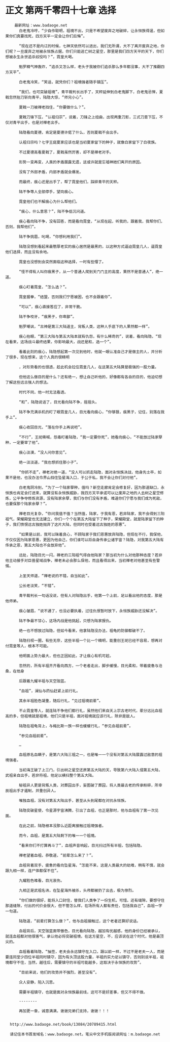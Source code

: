 # 正文 第两千零四十七章 选择
        最新网址：www.badaoge.net
          白老鬼冷哼，“少自作聪明，祖境不出，只是不希望废弃之地破碎，让永恒族得逞，但如果你们真要找死，四方天平一定会让你们后悔”。
      
          “现在还不是内讧的时候，七神天依然可以进出，我们无所谓，大不了离开废弃之地，你们呢？一旦废弃之地被永恒族占据，你们只能逃亡树之星空，那里是我们四方天平的天下，你们想被永生永世追杀奴役吗？”，霓皇大喝。
      
          魁罗精气神轰炸，“追杀又怎么样，老头子我被你们追杀那么多年都没事，大不了推翻四方天平”。
      
          白老鬼冷笑，“笑话，就凭你们？祖境强者随手镇压”。
      
          “我们，也可突破祖境”，青平裁判长出手了，天秤延伸到白老鬼脚下，白老鬼忌惮，夏戟忽然抬刀斩向青平，陆隐大惊，“师兄小心”。
      
          夏戟一刀被禅老挡住，“你要做什么？”。
      
          夏戟刀锋下压，“认祖归宗”，说着，刀锋之上扭曲，出现两重刀影，三式刀意下压，不仅对青平出手，也是对禅老出手。
      
          陆隐看向夏德，肯定是夏德许偌了什么，否则夏戟不会出手。
      
          认祖归宗吗？七字王庭夏家应该也是当初夏家留下的种子，就像白家留下了白夜族。
      
          不过夏德高看夏戟了，夏戟虽然厉害，却不是禅老对手。
      
          形势一变再变，人类的矛盾展露无遗，这或许就是忘墟神她们离开的原因。
      
          没有了外部矛盾，内部矛盾就会爆发。
      
          而最终，痕心还是出手了，帮了霓皇他们，踩碎青平的天秤。
      
          陆不争等人全部停手，望向痕心。
      
          霓皇他们也不解痕心为什么帮他们。
      
          “痕心，什么意思？”，陆不争低沉问道。
      
          痕心看向陆不争，没有回答，而是看向霓皇，“从现在起，听我的，跟着我，我帮你们，否则，我帮他们”。
      
          陆不争挑眉，叱喝，“你想利用我们”。
      
          陆隐没想到看起来最憨厚老实的痕心居然是最黑的，以这种方式逼迫霓皇几人，逼霓皇他们选择，而且没有余地。
      
          霓皇也没想到会突然面临这种选择，一时有些懵了。
      
          “怪不得有人叫你痕黑子，从一个普通人爬到天门门主的高度，果然不是普通人”，绝一道。
      
          痕心盯着霓皇，“怎么选？”。
      
          霓皇握拳，“结盟，否则我们宁愿被困，也不会跟着你”。
      
          “可以”，痕心直接答应了，非常干脆。
      
          陆不争咬牙，“痕黑子，你卑鄙”。
      
          魁罗嘲讽，“古神是第三大陆道主，背叛人类，这种人手底下的人果然都一样”。
      
          痕心抬眼，“第三大陆与第五大陆本就有仇怨，有什么稀奇的”，说着，看向陆隐，“现在看来，这场战斗最终结果，你影响最大，战还是和，选一个”。
      
          看着此刻的痕心，陆隐想起第一次见到他时，他就一眼认准自己才是做主的人，并分析了很多，现在想来，这个人真的很精明
      
          ，对形势看的也很透，趁此机会拉住霓皇几人，在这第五大陆算是极强的一股力量。
      
          但他这么做目的是什么？还有绝一，想让自己听他的，好像都有各自的目的，他迫切想了解这些远古强人的想法。
      
          时代不同，他一时无法看透。
      
          “和”，陆隐说话了，目光看向陆不争，摇摇头。
      
          陆不争充满杀机的盯了眼霓皇几人，目光看向痕心，“你够狠，痕黑子，记住，别落在我手上”。
      
          痕心收回目光，“落在你手上再说吧”。
      
          “不行”，王祀嘶喊，怨毒盯着陆隐，“我一定要你死”，她看向痕心，“不能放过陆家孽种，一定要宰了他”。
      
          痕心淡漠，“没人问你意见”。
      
          绝一淡淡道，“我也想抓住那小子”。
      
          “你抓不走”，禅老对绝一道，“没人可以抓走陆隐，面对永恒族决战，他身先士卒，如果不是他，也没办法令界山挡住坠星海入口，于公于私，我不会让你们对付他”。
      
          白老鬼阴冷到，“为了一个陆家孽种，值吗？新空走廊肯定会修复好，因为那道缺口，永恒族也肯定会打进来，就算没有永恒族威胁，我四方天平承诺可以让废弃之地的人去树之星空修炼，公平争夺修炼资源，没有陆家余孽，我们与你们没有矛盾，难道你们宁愿与我们成为死敌，也要保那个陆家余孽？”。
      
          禅老目光复杂，“你问我值不值？当然值，陆家，于我有恩，若非陆家，我不会得到三阳祖气，荣耀殿堂也无法建立，你们一个个在第五大陆留下了种子，荣耀殿堂，就是陆家留下的种子，我们愤恨远古独姓抛弃了这片大陆，但同时也受着远古独姓的恩惠”。
      
          “如果是以前，我可以昧着良心，不顾陆家于我们恩惠放弃陆隐，但现在不行，我保他，不仅仅因为陆家恩惠，更因为他自己，你们谁可以将自身传承公诸宇宙？陆隐，对我第五大陆有传承之恩，第五大陆也不会放弃他”。
      
          远处，陆隐目光一闪，禅老的三阳祖气得自他陆家？那当初为什么对他那种态度？若非他主动接手对巨兽星域战争，禅老未必会那么保他，而且看得出来，当初禅老对他甚至有些警惕。
      
          上圣天师道，“禅老说的不错，自当如此”。
      
          公长老淡笑，“不错”。
      
          青平裁判长一句话没说，但有人对陆隐出手，他第一个上前，足以看出他的态度，那是他师弟。
      
          痕心皱眉，“说不通了，也没必要执着，过往仇恨暂时放下，永恒族威胁还没解决”。
      
          陆不争最不甘心，这场内战是他挑起，只想为陆家报仇。
      
          绝一也不想放过陆隐，但如今看来，他拿陆隐没办法，祖龟的防御都破不了。
      
          陆隐扫视一圈，有些无奈，这些半祖一个比一个精明，能重创王祀已经不容易，想再对付霓皇等人，根本不可能。
      
          他明面上势力最大，但也正因如此，才让痕心有机可趁。
      
          忽然的，所有半祖齐齐看向西方，一个老者走出，脚步缓慢，目光柔和，带着疲惫与沧桑，在他身
      
          后跟着九耀半祖与天空珈蓝。
      
          “血祖”，澜仙与药仙赶紧上前行礼。
      
          其余半祖脸色凝重，随后行礼，“见过祖境前辈”。
      
          不止霓皇等人，就连陆不争他们都行礼，虽然他们来自天上宗古老时代，辈分远比血祖高的多，但祖境就是祖境，他们只是半祖，面对祖境就应该行礼，除非是敌人。
      
          陆隐在祖龟背上，与梅比斯一族一样也缓缓行礼，“参见血祖前辈”。
      
          “参见血祖前辈”。
      
          …
      
          血祖原名血瞒子，是第六大陆三祖之一，也是唯一一个没有对第五大陆展露过敌意的祖境强者。
      
          当初海王破了上三门，引出树之星空还原第五大陆的天，导致第六大陆入侵第五大陆，武祖亲自出手，若非符祖，他足以横扫整个第五大陆。
      
          秘祖异人更是背叛人类，对葬园出手，妄图破了葬园，将人类最古老的传承粉碎，所幸辰祖出手才遏制，并重创异人。
      
          唯独血祖，没有对第五大陆出手，甚至从头到尾都在对抗永恒族。
      
          陆隐突破星使，令星源宇宙沸腾，引出了血祖，也正是那时，他与血祖有了第一次见面。
      
          在此之前，陆隐根本没那么近距离接触过祖境强者。
      
          而今，血祖，是第五大陆剩下的唯一一个祖境。
      
          “看来你们不打算再斗了”，血祖声音响起，目光扫过所有半祖，包括陆隐。
      
          禅老望着血祖，恭敬道，“前辈怎么来了？”。
      
          血祖背着双手，疲惫的看向坠星海，“怎能不来，这是人类最大的劫难，稍有不慎，就会跟九相一样，连尸体都保不住”。
      
          九耀脸色难看，目光哀伤。
      
          九相正是武祖名讳，在坠星海外被杀，头颅都被扔了出去，极为惨烈。
      
          “你们做的很好，能将入口封住，替我们人类争了一份生机，可惜，还有缝隙，要想守住那道缝隙，付出的代价会很大，但不管怎么样，在场所有人都有责任，包括我自己”，血祖一字一句道。
      
          陆隐道，“前辈打算怎么做？”，他与血祖接触过，这个老者还算好说话。
      
          血祖背后，天空珈蓝面带傲色，目光看向陆隐，越加有优越感，他的身份已经被承认，就连血祖都对他很客气，承认他必将突破祖境，在这方星空，不，应该说在这个时代，他是最顶尖的。
      
          血祖看着陆隐，“抽签，老夫会永远镇守在入口，跟以前一样，不过不是老夫一人，而是要连同至少四位半祖同时镇守，因为有头顶这股力量，半祖的实力足以镇守，否则别说半祖，祖境都守不住，当然，越往后，需要镇守的半祖可能越多，这取决于永恒族的攻势”。
      
          “目前来说，他们的攻势并不强烈，甚至没有”。
      
          众人安静，陷入沉思。
      
          需要半祖镇守，也就是面对永恒族最前线，这可不是好差事，但又不得不做。
      
          --------
      
          再加更一章，诚意满满，谢谢兄弟们支持，谢谢！！！
      
      
      http://www.badaoge.net/book/13084/20789415.html
      
      请记住本书首发域名：www.badaoge.net。笔尖中文手机版阅读网址：m.badaoge.net